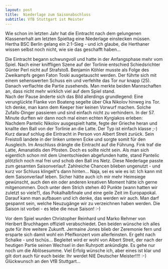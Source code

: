 ```yaml
---
layout: post
title:  Niederlage zum Saisonabschluss
subtitle: VfB Stuttgart ist Meister
---
```


Wie schon im letzten Jahr hat die Eintracht nach dem gelungenen Klassenerhalt am letzten Spieltag eine Niederlage einstecken müssen. Hertha BSC Berlin gelang ein 2:1-Sieg - und ich glaube, die Herthaner wissen selbst noch nicht, wie sie das geschafft haben...

Die Eintracht begann schwungvoll und hatte in der Anfangsphase mehr vom Spiel. Nach einer kniffligen Szene auf der Torlinie entschied Schiedsrichter Günter Perl nicht auf Strafstoß. Benjamin Köhler musste als Folge des Zweikampfs gegen Faton Toski ausgetauscht werden. Der führte sich mit einem sehenswerten Schuss ein und verfehlte das Tor nur knapp (25). Danach verflachte die Partie zusehends. Man merkte beiden Mannschaften an, dass nicht mehr wirklich viel auf dem Spiel stand.  
Nach der Pause änderte sich das Bild allerdings grundlegend: Eine verunglückte Flanke von Boateng segelte über Oka Nikolov hinweg ins Tor. Ich denke, man kann dem Keeper hier keinen Vorwurf machen. Solche Zufalls-Dinger passieren und sind einfach nicht zu verhindern. In der 57. Minute durften wir dann noch mal einen echten Kyrgiakos erleben: Nachdem Pantelic Nikolov ausgespielt hatte, fegte der Grieche heran und knallte den Ball von der Torlinie an die Latte. Der Typ ist einfach klasse ;-) Kurz darauf schlug die Eintracht in Person von Albert Streit zurück. Sein Freistoß landete in der linken unteren Ecke und sorgte somit für den Ausgleich. Im Anschluss drängte die Eintracht auf die Führung. Fink traf die Latte, Amanatidis den Pfosten. Doch es sollte nicht sein. Als man sich eigentlich schon mit dem Unentschieden abgefunden hatte, stand Pantelic plötzlich noch mal frei und schob den Ball ins Netz. Diese Niederlage passte zum gesamten Saisonverlauf: Zahlreiche Chancen blieben ungenutzt - und kurz vor Schluss klingelt's dann hinten... Naja, sei es wie es ist: Ich kann mit dem Saisonverlauf leben. Sicher hätte auch ich mir mehr Heimsiege gewünscht, auch den ein oder anderen kreativen Moment hätte ich gerne mitgenommen. Doch unter dem Strich stehen 40 Punkte (wann hatten wir zuletzt so viele?), das Pokalhalbfinale und eine geile Zeit im Europapokal. Darauf kann man aufbauen und ich denke, das werden wir auch. Man darf gespannt sein, welche Neuzugänge wir zu verzeichnen haben werden. Die Saison ist vorbei - es lebe die neue Saison! :-)

Vor dem Spiel wurden Christopher Reinhard und Marko Rehmer von Heribert Bruchhagen offiziell verabschiedet. Den beiden wünsche ich alles gute für ihre weitere Zukunft. Jermaine Jones blieb der Zeremonie fern und ersparte sich damit wohl ein Pfeifkonzert vom allerfeinsten. Er geht nach Schalke - und tschüs... Begleitet wird er wohl von Albert Streit, der nach der heutigen Partie seinen Wechsel in den Ruhrpott ankündigte. Es gehe nur noch um die Ablösesumme. Viel Erfolg wünsche ich, aber eines ist klar und gilt dort auch für euch beide: Ihr werdet NIE Deutscher Meister!!!! :-) Glückwunsch an den VfB Stuttgart...
